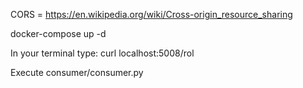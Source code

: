 CORS = https://en.wikipedia.org/wiki/Cross-origin_resource_sharing

docker-compose up -d

In your terminal type:
curl localhost:5008/rol

Execute consumer/consumer.py